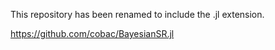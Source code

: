 This repository has been renamed to include the .jl extension. 

https://github.com/cobac/BayesianSR.jl
